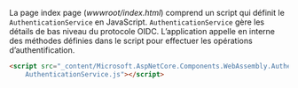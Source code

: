 La page index page (*wwwroot/index.html*) comprend un script qui définit le `AuthenticationService` en JavaScript. `AuthenticationService` gère les détails de bas niveau du protocole OIDC. L’application appelle en interne des méthodes définies dans le script pour effectuer les opérations d’authentification.

```html
<script src="_content/Microsoft.AspNetCore.Components.WebAssembly.Authentication/
    AuthenticationService.js"></script>
```
